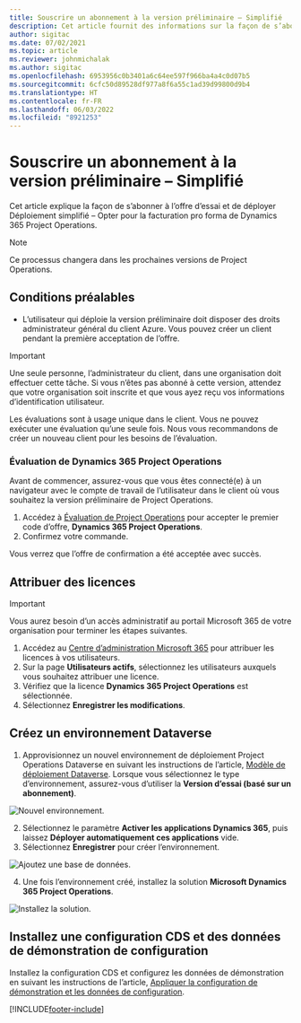```yaml
---
title: Souscrire un abonnement à la version préliminaire – Simplifié
description: Cet article fournit des informations sur la façon de s’abonner et de déployer Déploiement simplifié – Opter pour la facturation pro forma de Project Operations.
author: sigitac
ms.date: 07/02/2021
ms.topic: article
ms.reviewer: johnmichalak
ms.author: sigitac
ms.openlocfilehash: 6953956c0b3401a6c64ee597f966ba4a4c0d07b5
ms.sourcegitcommit: 6cfc50d89528df977a8f6a55c1ad39d99800d9b4
ms.translationtype: HT
ms.contentlocale: fr-FR
ms.lasthandoff: 06/03/2022
ms.locfileid: "8921253"
---
```

# <a name="sign-up-for-a-preview-subscription---lite"></a>Souscrire un abonnement à la version préliminaire – Simplifié 

Cet article explique la façon de s’abonner à l’offre d’essai et de déployer Déploiement simplifié – Opter pour la facturation pro forma de Dynamics 365 Project Operations.

> [!NOTE]
> Ce processus changera dans les prochaines versions de Project Operations.

## <a name="prerequisites"></a>Conditions préalables
- L’utilisateur qui déploie la version préliminaire doit disposer des droits administrateur général du client Azure. Vous pouvez créer un client pendant la première acceptation de l’offre.

> [!IMPORTANT]
> Une seule personne, l’administrateur du client, dans une organisation doit effectuer cette tâche. Si vous n’êtes pas abonné à cette version, attendez que votre organisation soit inscrite et que vous ayez reçu vos informations d’identification utilisateur.
> 
> Les évaluations sont à usage unique dans le client. Vous ne pouvez exécuter une évaluation qu’une seule fois. Nous vous recommandons de créer un nouveau client pour les besoins de l’évaluation.

### <a name="dynamics-365-project-operations-trial"></a>Évaluation de Dynamics 365 Project Operations 

Avant de commencer, assurez-vous que vous êtes connecté(e) à un navigateur avec le compte de travail de l’utilisateur dans le client où vous souhaitez la version préliminaire de Project Operations.

1. Accédez à [Évaluation de Project Operations](https://aka.ms/try-po) pour accepter le premier code d’offre, **Dynamics 365 Project Operations**.
2. Confirmez votre commande.

  Vous verrez que l’offre de confirmation a été acceptée avec succès.

## <a name="assign-licenses"></a>Attribuer des licences

> [!IMPORTANT]
> Vous aurez besoin d’un accès administratif au portail Microsoft 365 de votre organisation pour terminer les étapes suivantes.


1. Accédez au [Centre d’administration Microsoft 365](https://portal.office.com/) pour attribuer les licences à vos utilisateurs.
2. Sur la page **Utilisateurs actifs**, sélectionnez les utilisateurs auxquels vous souhaitez attribuer une licence.
3. Vérifiez que la licence **Dynamics 365 Project Operations** est sélectionnée. 
4. Sélectionnez **Enregistrer les modifications**.

## <a name="create-a-new-dataverse-environment"></a>Créez un environnement Dataverse

1. Approvisionnez un nouvel environnement de déploiement Project Operations Dataverse en suivant les instructions de l’article, [Modèle de déploiement Dataverse](lite-deployment.md). Lorsque vous sélectionnez le type d’environnement, assurez-vous d’utiliser la **Version d’essai (basé sur un abonnement)**.

  ![Nouvel environnement.](./media/19CreateEnvironment.png)

2. Sélectionnez le paramètre **Activer les applications Dynamics 365**, puis laissez **Déployer automatiquement ces applications** vide.  
3. Sélectionnez **Enregistrer** pour créer l’environnement.

  ![Ajoutez une base de données.](./media/20CreateEnvironment1.png)

4. Une fois l’environnement créé, installez la solution **Microsoft Dynamics 365 Project Operations**. 

![Installez la solution.](./media/21InstallSolution.png)

## <a name="install-a-cds-configuration-and-setup-demo-data"></a>Installez une configuration CDS et des données de démonstration de configuration

Installez la configuration CDS et configurez les données de démonstration en suivant les instructions de l’article, [Appliquer la configuration de démonstration et les données de configuration](lite-apply-demo-setup-config-data.md).


[!INCLUDE[footer-include](../includes/footer-banner.md)]
